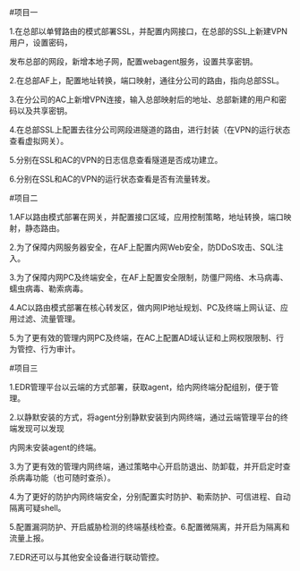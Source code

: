 #项目一

1.在总部以单臂路由的模式部署SSL，并配置内网接口，在总部的SSL上新建VPN用户，设置密码，

发布总部的网段，新增本地子网，配置webagent服务，设置共享密钥。

2.在总部AF上，配置地址转换，端口映射，通往分公司的路由，指向总部SSL。

3.在分公司的AC上新增VPN连接，输入总部映射后的地址、总部新建的用户和密码以及共享密钥。

4.在总部SSL上配置去往分公司网段进隧道的路由，进行封装（在VPN的运行状态查看虚拟网关）。

5.分别在SSL和AC的VPN的日志信息查看隧道是否成功建立。

6.分别在SSL和AC的VPN的运行状态查看是否有流量转发。

#项目二

1.AF以路由模式部署在网关，并配置接口区域，应用控制策略，地址转换，端口映射，静态路由。

2.为了保障内网服务器安全，在AF上配置内网Web安全，防DDoS攻击、SQL注入。

3.为了保障内网PC及终端安全，在AF上配置安全限制，防僵尸网络、木马病毒、蠕虫病毒、勒索病毒。

4.AC以路由模式部署在核心转发区，做内网IP地址规划、PC及终端上网认证、应用过滤、流量管理。

5.为了更有效的管理内网PC及终端，在AC上配置AD域认证和上网权限限制、行为管控、行为审计。

#项目三

1.EDR管理平台以云端的方式部署，获取agent，给内网终端分配组别，便于管理。

2.以静默安装的方式，将agent分别静默安装到内网终端，通过云端管理平台的终端发现可以发现

内网未安装agent的终端。

3.为了更有效的管理内网终端，通过策略中心开启防退出、防卸载，并开启定时查杀病毒功能（也可随时查杀）。

4.为了更好的防护内网终端安全，分别配置实时防护、勒索防护、可信进程、自动隔离可疑shell。

5.配置漏洞防护、开启威胁检测的终端基线检查。6.配置微隔离，并开启为隔离和流量上报。

7.EDR还可以与其他安全设备进行联动管控。



